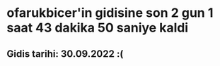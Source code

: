 # ofarukbicer'in gidisine son 2 gun 1 saat 43 dakika 50 saniye kaldi

## Gidis tarihi: 30.09.2022 :(